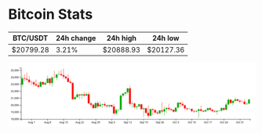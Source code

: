 # Bitcoin Stats

BTC/USDT|24h change|24h high|24h low|
|---|---|---|---|
|$20799.28|3.21%|$20888.93|$20127.36|

<img src="./chart.svg">
